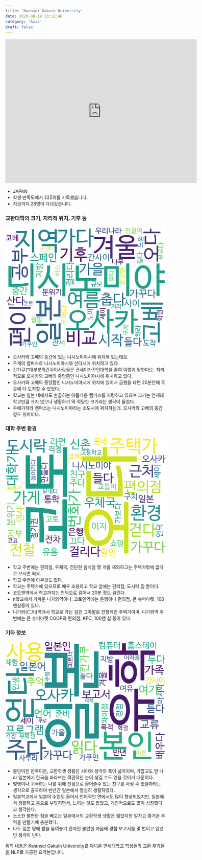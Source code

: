 ```yaml
---
title: 'Kwansei Gakuin University'
date: 2020-08-19 13:12:40
category: 'Asia'
draft: false
---
```


<iframe
width="600"
height="450"
frameborder="0" style="border:0"
src="https://www.google.com/maps/embed/v1/place?key=AIzaSyC9e1AME-pVmWC4hBpFdu5S4dKzyepa3HQ&q=Kwansei+Gakuin+University&center=34.7688408,135.3468064&zoom=14" allowfullscreen>
</iframe>


* JAPAN
* 학생 만족도에서 225위를 기록했습니다.
* 지금까지 28명이 다녀갔습니다. 

### 교환대학의 크기, 지리적 위치, 기후 등

![gen_info-WordCloud](../univ_wordclouds_okt/gen_info/JP000012_gen_info_okt.png)

* 오사카와 고베의 중간에 있는 니시노미야시에 위치해 있는데요.
* 두개의 캠퍼스로 니시노미야시와 산다시에 위치하고 있다.
* 간가쿠(*대부분의간사이사람들은 관세이가꾸인대학을 줄여 이렇게 말한다)는 지리적으로 오사카와 고베의 중앙쯤인 니시노미야시에 위치하고 있다.
* 오사카와 고베의 중앙쯤인 니시노미야시에 위치에 있어서 급행을 타면 20분안에 두곳에 다 도착할 수 있었다.
* 학교는 일본 내에서도 손꼽히는 아름다운 캠퍼스를 자랑하고 있으며 크기는 연세대학교만큼 크지 않으나 생활하기 딱 적당한 크기라는 생각이 들었다.
* 우에가하라 캠퍼스는 니시노미야라는 소도시에 위치하는데, 오사카와 고베의 중간 정도 위치이다.


### 대학 주변 환경

![env_info-WordCloud](../univ_wordclouds_okt/env_info/JP000012_env_info_okt.png)

* 학교 주변에는 편의점, 우체국, 간단한 음식점 몇 개를 제외하고는 주택가밖에 없다고 보시면 되요.
* 학교 주변에 아무것도 없다.
* 학교는 주택가에 있으므로 매우 조용하고 학교 앞에는 편의점, 도시락 집 뿐이다.
* 코토엔역에서 학교까지는 언덕으로 걸어서 20분 정도 걸린다.
* n학교에서 가까운 니가와역이나, 코토엔역에는 은행이나 편의점, 큰 슈퍼마켓, 100엔샵등이 있다.
* 니가와(仁川)역에서 학교로 가는 길은 그야말로 전형적인 주택가이며, 니가와역 주변에는 큰 슈퍼마켓 COOP와 편의점, KFC, 100엔 샵 등이 있다.


### 기타 정보

![etc_info-WordCloud](../univ_wordclouds_okt/etc_info/JP000012_etc_info_okt.png)

* 불만이든 만족이든, 교환학생 생활은 시야와 생각의 폭이 넓어지며, 가깝고도 먼 나라 일본에서 한국을 바라보는 객관적인 눈이 생길 수도 있을 것이기 때문이다.
* 몇명이나 귀국하는 나를 위해 진심으로 울어줄수 있는 친구를 사귈 수 있을까라는 생각으로 출국하여 반년간 일본에서 열심히 생활하였다.
* 일본학교에서 일본어 수업도 들어서 언어적인 면에서도 많이 향상되었지만, 일본에서 생활하고 몸으로 부딪히면서, 느끼는 것도 많았고, 개인적으로도 많이 성장했다고 생각한다.
* 소소한 불편한 점을 빼고는 일본에서의 교환학생 생활은 짧았지만 알차고 즐거운 추억을 만들기에 충분했다.
* 나도 일본 땅에 발을 들여놓기 전까진 불안한 마음에 경험 보고서를 몇 번이고 읽었던 생각이 난다.


위의 내용은 [Kwansei Gakuin University를 다녀온 연세대학교 학생들의 교환 후기들을](http://oia.yonsei.ac.kr/partner/expReport.asp?ucode=JP000012&bgbn=A) NLP로 가공한 요약본입니다. 
